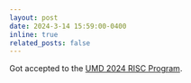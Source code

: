 ```yaml
---
layout: post
date: 2024-3-14 15:59:00-0400
inline: true
related_posts: false
---
```


Got accepted to the [UMD 2024 RISC Program](https://www.arlis.umd.edu/apply-risc2024).
